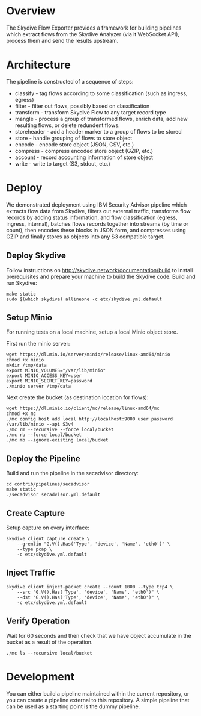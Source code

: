 # Overview

The Skydive Flow Exporter provides a framework for building pipelines which
extract flows from the Skydive Analyzer (via it WebSocket API), process them
and send the results upstream.

# Architecture

The pipeline is constructed of a sequence of steps:
- classify - tag flows according to some classification (such as ingress, egress)
- filter - filter out flows, possibly based on classification
- transform - transform Skydive Flow to any target record type
- mangle - process a group of transformed flows, enrich data, add new resulting
  flows, or delete redundent flows.
- storeheader - add a header marker to a group of flows to be stored
- store - handle grouping of flows to store object
- encode - encode store object (JSON, CSV, etc.)
- compress - compress encoded store object (GZIP, etc.) 
- account - record accounting information of store object
- write - write to target (S3, stdout, etc.)

# Deploy

We demonstrated deployment using IBM Security Advisor pipeline which extracts
flow data from Skydive, filters out external traffic, transforms flow records
by adding status information, and flow classification (egress, ingress,
internal), batches flows records together into streams (by time or count), then
encodes these blocks in JSON form, and compresses using GZIP and finally stores
as objects into any S3 compatible target.

## Deploy Skydive

Follow instructions on http://skydive.network/documentation/build to install prerequisites and prepare your machine to build the Skydive code.
Build and run Skydive:

```
make static
sudo $(which skydive) allineone -c etc/skydive.yml.default
```

## Setup Minio

For running tests on a local machine, setup a local Minio object store.

First run the minio server:

```
wget https://dl.min.io/server/minio/release/linux-amd64/minio
chmod +x minio
mkdir /tmp/data
export MINIO_VOLUMES="/var/lib/minio"
export MINIO_ACCESS_KEY=user
export MINIO_SECRET_KEY=password
./minio server /tmp/data
```

Next create the bucket (as destination location for flows):

```
wget https://dl.minio.io/client/mc/release/linux-amd64/mc
chmod +x mc
./mc config host add local http://localhost:9000 user password /var/lib/minio --api S3v4
./mc rm --recursive --force local/bucket
./mc rb --force local/bucket
./mc mb --ignore-existing local/bucket
```

## Deploy the Pipeline

Build and run the pipeline in the secadvisor directory:

```
cd contrib/pipelines/secadvisor
make static
./secadvisor secadvisor.yml.default
```

## Create Capture

Setup capture on every interface:

```
skydive client capture create \
	--gremlin "G.V().Has('Type', 'device', 'Name', 'eth0')" \
	--type pcap \
	-c etc/skydive.yml.default
```

## Inject Traffic

```
skydive client inject-packet create --count 1000 --type tcp4 \
	--src "G.V().Has('Type', 'device', 'Name', 'eth0')" \
	--dst "G.V().Has('Type', 'device', 'Name', 'eth0')" \
	-c etc/skydive.yml.default
```

## Verify Operation

Wait for 60 seconds and then check that we have object accumulate in the bucket
as a result of the operation.

```
./mc ls --recursive local/bucket
```

# Development

You can either build a pipeline maintained within the current repository, or
you can create a pipeline external to this repository. A simple pipeline that
can be used as a starting point is the dummy pipeline.

